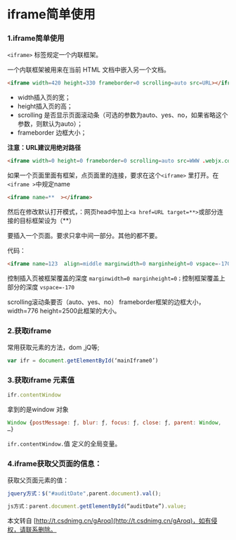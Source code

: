 # iframe简单使用

### 1.iframe简单使用

`<iframe>` 标签规定一个内联框架。

一个内联框架被用来在当前 HTML 文档中嵌入另一个文档。

```html
<iframe width=420 height=330 frameborder=0 scrolling=auto src=URL></iframe>
```

*   width插入页的宽；
*   height插入页的高；
*   scrolling 是否显示页面滚动条（可选的参数为auto、yes、no，如果省略这个参数，则默认为auto）；
*   frameborder 边框大小；

**注意：URL建议用绝对路径**

```html
<iframe width=0 height=0 frameborder=0 scrolling=auto src=WWW .webjx.com></iframe>
```

如果一个页面里面有框架，点页面里的连接，要求在这个`<iframe>` 里打开。在`<iframe >`中规定name

```html
<iframe name=**  ></iframe>
```

然后在修改默认打开模式，：网页head中加上`<a href=URL target=**>`或部分连接的目标框架设为（\*\*）

要插入一个页面。要求只拿中间一部分。其他的都不要。

代码：

```html
<iframe name=123  align=middle marginwidth=0 marginheight=0 vspace=-170 hspace=0 src="http://www.webjx.com/"  frameborder=no scrolling=no  width=776  height=2500></iframe>
```

控制插入页被框架覆盖的深度 `marginwidth=0 marginheight=0；`控制框架覆盖上部分的深度 `vspace=-170`

scrolling滚动条要否（auto、yes、no） frameborder框架的边框大小，width=776 height=2500此框架的大小。

### 2.获取iframe

常用获取元素的方法，dom ,jQ等;

```js
var ifr = document.getElementById(‘mainIframe0’)
```

### 3.获取iframe 元素值

```js
ifr.contentWindow
```

拿到的是window 对象

```js
Window {postMessage: ƒ, blur: ƒ, focus: ƒ, close: ƒ, parent: Window,
…}
```

`ifr.contentWindow.`值 定义的全局变量。

### 4.iframe获取父页面的信息：

获取父页面元素的值：

```js
jquery方式：$("#auditDate",parent.document).val();

js方式：parent.document.getElementById(“auditDate”).value;
```

本文转自 [http://t.csdnimg.cn/gAroq](http://t.csdnimg.cn/gAroq)，如有侵权，请联系删除。